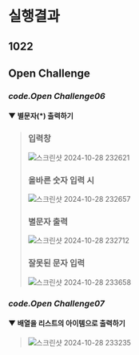 실행결과
========
## 1022 
## Open Challenge
### *code.Open Challenge06*
#### ▼ 별문자(*) 출력하기
>
> ### 입력창
>![스크린샷 2024-10-28 232621](https://github.com/user-attachments/assets/e96dfe87-01f1-45cb-9fd3-24f6a841d56c)
>
> ### 올바른 숫자 입력 시
>![스크린샷 2024-10-28 232657](https://github.com/user-attachments/assets/d73e2981-f3bc-4a1f-8f86-86aa700dc496)
>
> ### 별문자 출력
>![스크린샷 2024-10-28 232712](https://github.com/user-attachments/assets/597a46fc-ca01-45e3-aff1-763ed4929087)
>
> ### 잘못된 문자 입력 
> ![스크린샷 2024-10-28 233658](https://github.com/user-attachments/assets/fe423677-4a43-4ff0-b56e-d602f5b08e7a)

### *code.Open Challenge07*
#### ▼ 배열을 리스트의 아이템으로 출력하기
>
>![스크린샷 2024-10-28 233235](https://github.com/user-attachments/assets/509f2ba8-dd0b-4b46-aea5-fba77a4382fa)
